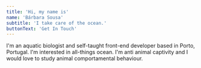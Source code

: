 ```yaml
---
title: 'Hi, my name is'
name: 'Bárbara Sousa'
subtitle: 'I take care of the ocean.'
buttonText: 'Get In Touch'
---
```


I'm an aquatic biologist and self-taught front-end developer based in Porto, Portugal. I'm interested in all-things ocean. I'm anti animal captivity and I would love to study animal comportamental behaviour.
